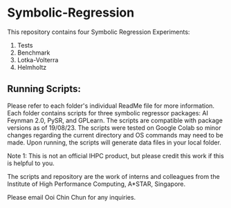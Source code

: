 # Symbolic-Regression


This repository contains four Symbolic Regression Experiments:
  1. Tests
  2. Benchmark
  3. Lotka-Volterra
  4. Helmholtz

## Running Scripts:
Please refer to each folder's individual ReadMe file for more information. Each folder contains scripts for three symbolic regressor packages: AI Feynman 2.0, PySR, and GPLearn. The scripts are compatible with package versions as of 19/08/23. The scripts were tested on Google Colab so minor changes regarding the current directory and OS commands may need to be made. Upon running, the scripts will generate data files in your local folder.

Note 1: This is not an official IHPC product, but please credit this work if this is helpful to you.

The scripts and repository are the work of interns and colleagues from the Institute of High Performance Computing, A*STAR, Singapore. 

Please email Ooi Chin Chun for any inquiries.
